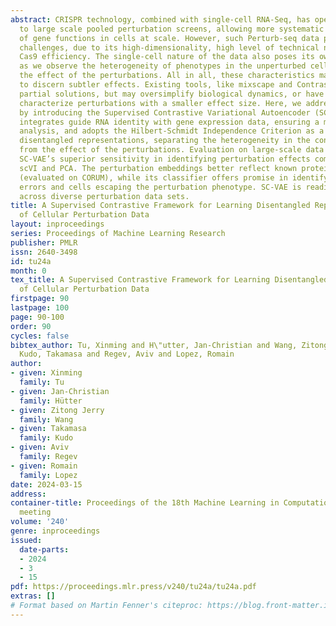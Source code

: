 ```yaml
---
abstract: CRISPR technology, combined with single-cell RNA-Seq, has opened the way
  to large scale pooled perturbation screens, allowing more systematic interrogations
  of gene functions in cells at scale. However, such Perturb-seq data poses many analysis
  challenges, due to its high-dimensionality, high level of technical noise, and variable
  Cas9 efficiency. The single-cell nature of the data also poses its own challenges,
  as we observe the heterogeneity of phenotypes in the unperturbed cells, along with
  the effect of the perturbations. All in all, these characteristics make it difficult
  to discern subtler effects. Existing tools, like mixscape and ContrastiveVI, provide
  partial solutions, but may oversimplify biological dynamics, or have low power to
  characterize perturbations with a smaller effect size. Here, we address these limitations
  by introducing the Supervised Contrastive Variational Autoencoder (SC-VAE). SC-VAE
  integrates guide RNA identity with gene expression data, ensuring a more discriminative
  analysis, and adopts the Hilbert-Schmidt Independence Criterion as a way to achieve
  disentangled representations, separating the heterogeneity in the control population
  from the effect of the perturbations. Evaluation on large-scale data sets highlights
  SC-VAE’s superior sensitivity in identifying perturbation effects compared to ContrastiveVI,
  scVI and PCA. The perturbation embeddings better reflect known protein complexes
  (evaluated on CORUM), while its classifier offers promise in identifying assignment
  errors and cells escaping the perturbation phenotype. SC-VAE is readily applicable
  across diverse perturbation data sets.
title: A Supervised Contrastive Framework for Learning Disentangled Representations
  of Cellular Perturbation Data
layout: inproceedings
series: Proceedings of Machine Learning Research
publisher: PMLR
issn: 2640-3498
id: tu24a
month: 0
tex_title: A Supervised Contrastive Framework for Learning Disentangled Representations
  of Cellular Perturbation Data
firstpage: 90
lastpage: 100
page: 90-100
order: 90
cycles: false
bibtex_author: Tu, Xinming and H\"utter, Jan-Christian and Wang, Zitong Jerry and
  Kudo, Takamasa and Regev, Aviv and Lopez, Romain
author:
- given: Xinming
  family: Tu
- given: Jan-Christian
  family: Hütter
- given: Zitong Jerry
  family: Wang
- given: Takamasa
  family: Kudo
- given: Aviv
  family: Regev
- given: Romain
  family: Lopez
date: 2024-03-15
address:
container-title: Proceedings of the 18th Machine Learning in Computational Biology
  meeting
volume: '240'
genre: inproceedings
issued:
  date-parts:
  - 2024
  - 3
  - 15
pdf: https://proceedings.mlr.press/v240/tu24a/tu24a.pdf
extras: []
# Format based on Martin Fenner's citeproc: https://blog.front-matter.io/posts/citeproc-yaml-for-bibliographies/
---
```

